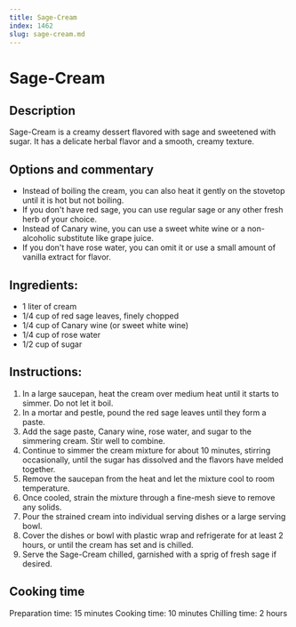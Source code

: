 ```yaml
---
title: Sage-Cream
index: 1462
slug: sage-cream.md
---
```


# Sage-Cream

## Description
Sage-Cream is a creamy dessert flavored with sage and sweetened with sugar. It has a delicate herbal flavor and a smooth, creamy texture.

## Options and commentary
- Instead of boiling the cream, you can also heat it gently on the stovetop until it is hot but not boiling.
- If you don't have red sage, you can use regular sage or any other fresh herb of your choice.
- Instead of Canary wine, you can use a sweet white wine or a non-alcoholic substitute like grape juice.
- If you don't have rose water, you can omit it or use a small amount of vanilla extract for flavor.

## Ingredients:
- 1 liter of cream
- 1/4 cup of red sage leaves, finely chopped
- 1/4 cup of Canary wine (or sweet white wine)
- 1/4 cup of rose water
- 1/2 cup of sugar

## Instructions:
1. In a large saucepan, heat the cream over medium heat until it starts to simmer. Do not let it boil.
2. In a mortar and pestle, pound the red sage leaves until they form a paste.
3. Add the sage paste, Canary wine, rose water, and sugar to the simmering cream. Stir well to combine.
4. Continue to simmer the cream mixture for about 10 minutes, stirring occasionally, until the sugar has dissolved and the flavors have melded together.
5. Remove the saucepan from the heat and let the mixture cool to room temperature.
6. Once cooled, strain the mixture through a fine-mesh sieve to remove any solids.
7. Pour the strained cream into individual serving dishes or a large serving bowl.
8. Cover the dishes or bowl with plastic wrap and refrigerate for at least 2 hours, or until the cream has set and is chilled.
9. Serve the Sage-Cream chilled, garnished with a sprig of fresh sage if desired.

## Cooking time
Preparation time: 15 minutes
Cooking time: 10 minutes
Chilling time: 2 hours